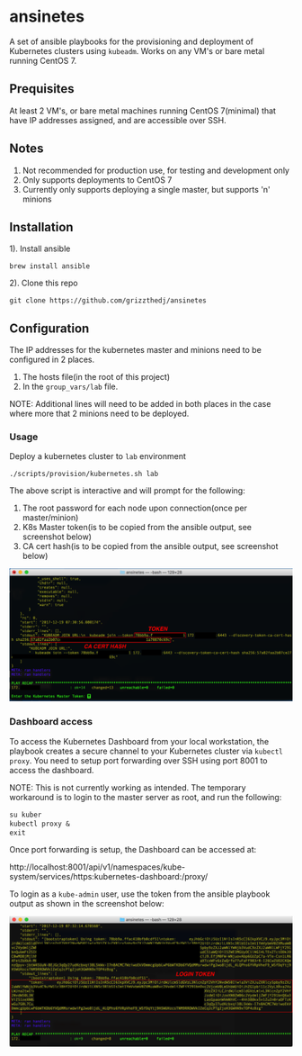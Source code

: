 # ansinetes #

A set of ansible playbooks for the provisioning and deployment of Kubernetes clusters using `kubeadm`. Works on any VM's or bare metal running CentOS 7.

## Prequisites

At least 2 VM's, or bare metal machines running CentOS 7(minimal) that have IP addresses assigned, and are accessible over SSH.

## Notes  

1. Not recommended for production use, for testing and development only
2. Only supports deployments to CentOS 7 
3. Currently only supports deploying a single master, but supports 'n' minions

## Installation 

1). Install ansible

```
brew install ansible
```

2). Clone this repo

```
git clone https://github.com/grizzthedj/ansinetes
```

## Configuration

The IP addresses for the kubernetes master and minions need to be configured in 2 places. 

1. The hosts file(in the root of this project)
2. In the `group_vars/lab` file.   

NOTE: Additional lines will need to be added in both places in the case where more that 2 minions need to be deployed.

### Usage

Deploy a kubernetes cluster to `lab` environment
```
./scripts/provision/kubernetes.sh lab
```

The above script is interactive and will prompt for the following: 

1. The root password for each node upon connection(once per master/minion)
2. K8s Master token(is to be copied from the ansible output, see screenshot below)
3. CA cert hash(is to be copied from the ansible output, see screenshot below)

![alt text](https://github.com/grizzthedj/ansinetes/blob/master/docs/token-cert-hash.png)

###  Dashboard access

To access the Kubernetes Dashboard from your local workstation, the playbook creates a secure channel to your Kubernetes cluster via `kubectl proxy`. You need to setup port forwarding over SSH using port 8001 to access the dashboard.

NOTE: This is not currently working as intended. The temporary workaround is to login to the master server as root, and run the following: 

```
su kuber
kubectl proxy &
exit
```

Once port forwarding is setup, the Dashboard can be accessed at:

http://localhost:8001/api/v1/namespaces/kube-system/services/https:kubernetes-dashboard:/proxy/

To login as a `kube-admin` user, use the token from the ansible playbook output as shown in the screenshot below:

![alt text](https://github.com/grizzthedj/ansinetes/blob/master/docs/login-token.png)


